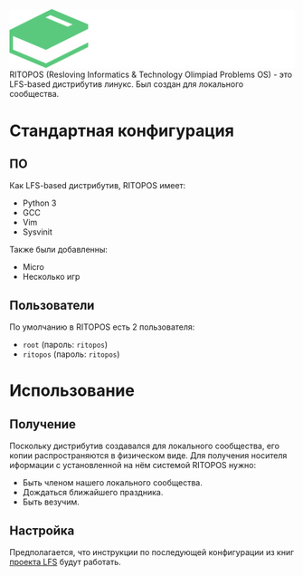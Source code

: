 ![alt text](https://github.com/d54267ygi/RITOPOS/blob/main/logo.png)
RITOPOS (Resloving Informatics & Technology Olimpiad Problems OS) - это LFS-based дистрибутив линукс. Был создан для локального сообщества.

# Стандартная конфигурация
## ПО
Как LFS-based дистрибутив, RITOPOS имеет:
- Python 3
- GCC
- Vim
- Sysvinit

Также были добавленны:
- Micro
- Несколько игр

## Пользователи
По умолчанию в RITOPOS есть 2 пользователя:
- `root`     (пароль: `ritopos`)
- `ritopos`  (пароль: `ritopos`)

# Использование
## Получение
Поскольку дистрибутив создавался для локального сообщества, его копии распространяются в физическом виде. Для получения носителя иформации с установленной на нём системой RITOPOS нужно:
- Быть членом нашего локального сообщества.
- Дождаться ближайшего праздника.
- Быть везучим.

## Настройка
Предполагается, что инструкции по последующей конфигурации из книг [проекта LFS](https://www.linuxfromscratch.org/) будут работать.
